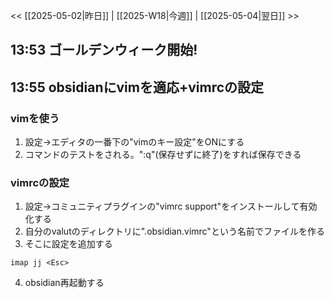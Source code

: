 << [[2025-05-02|昨日]]  | [[2025-W18|今週]] |  [[2025-05-04|翌日]] >>
##  13:53 ゴールデンウィーク開始!

##  13:55 obsidianにvimを適応+vimrcの設定
### vimを使う
1.  設定→エディタの一番下の"vimのキー設定"をONにする
2.  コマンドのテストをされる。":q"(保存せずに終了)をすれば保存できる

### vimrcの設定
1. 設定→コミュニティプラグインの"vimrc support"をインストールして有効化する
2. 自分のvalutのディレクトリに".obsidian.vimrc"という名前でファイルを作る
3. そこに設定を追加する
```shell
imap jj <Esc>
```
4. obsidian再起動する